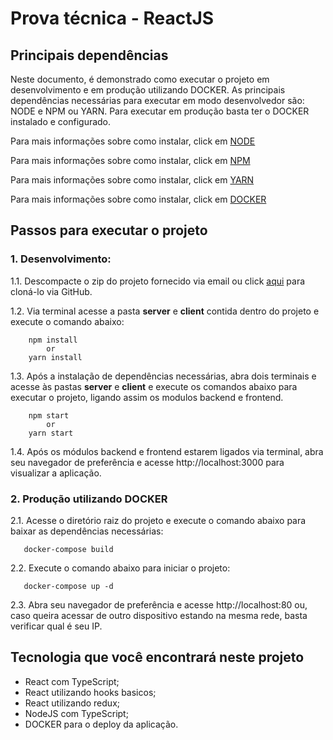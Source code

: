 # Prova técnica - ReactJS 

## Principais dependências
 Neste documento, é demonstrado como executar o projeto em desenvolvimento e em produção utilizando DOCKER.
 As principais dependências necessárias para executar em modo desenvolvedor são: NODE e NPM ou YARN. 
 Para executar em produção basta ter o DOCKER instalado e configurado. 
 
 Para mais informações sobre como instalar, click em [NODE](https://nodejs.org/en/)

 Para mais informações sobre como instalar, click em [NPM](https://www.npmjs.com/)

 Para mais informações sobre como instalar, click em [YARN](https://yarnpkg.com/)

 Para mais informações sobre como instalar, click em [DOCKER](https://www.docker.com/)


 ## Passos para executar o projeto
 ### 1. Desenvolvimento:
 1.1. Descompacte o zip do projeto fornecido via email ou click [aqui](https://github.com/Thiago-bs/BEES_Technical_proof) para cloná-lo via GitHub.

 1.2. Via terminal acesse a pasta **server** e **client** contida dentro do projeto e execute o comando abaixo:

```CMD
    npm install 
        or
    yarn install
```
 1.3. Após a instalação de dependências necessárias, abra dois terminais e acesse às pastas **server** e **client** e execute os comandos abaixo para executar o projeto, ligando assim os modulos backend e frontend.

```CMD
    npm start 
        or
    yarn start
```
 1.4. Após os módulos backend e frontend estarem ligados via terminal, abra seu navegador de preferência e acesse http://localhost:3000 para visualizar a aplicação.

### 2. Produção utilizando DOCKER

2.1. Acesse o diretório raiz do projeto e execute o comando abaixo para baixar as dependências necessárias:

```CMD
   docker-compose build
```

2.2. Execute o comando abaixo para iniciar o projeto:

```CMD
   docker-compose up -d
```
2.3. Abra seu navegador de preferência e acesse http://localhost:80 ou, caso queira acessar de outro dispositivo estando na mesma rede, basta verificar qual é seu IP. 

## Tecnologia que você encontrará neste projeto 

* React com TypeScript;
* React utilizando hooks basicos;
* React utilizando redux;
* NodeJS com TypeScript;
* DOCKER para o deploy da aplicação.


